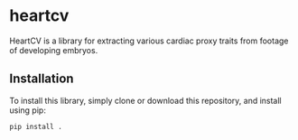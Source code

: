 # heartcv

HeartCV is a library for extracting various cardiac proxy traits from footage of developing embryos. 

## Installation

To install this library, simply clone or download this repository, and install using pip:

``` shell
pip install .

```
